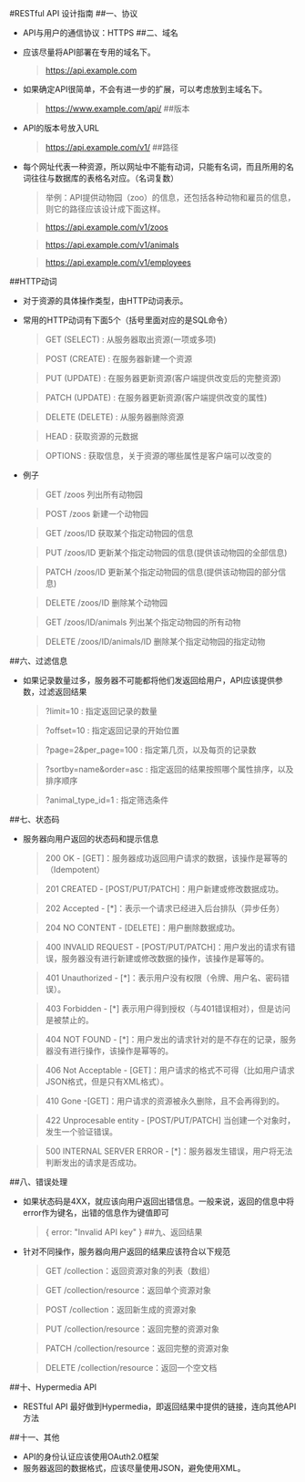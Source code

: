 #RESTful API 设计指南
##一、协议
  - API与用户的通信协议：HTTPS
##二、域名
  - 应该尽量将API部署在专用的域名下。
    > https://api.example.com
  - 如果确定API很简单，不会有进一步的扩展，可以考虑放到主域名下。
    > https://www.example.com/api/
##版本
  - API的版本号放入URL
    > https://api.example.com/v1/
##路径
  - 每个网址代表一种资源，所以网址中不能有动词，只能有名词，而且所用的名词往往与数据库的表格名对应。（名词复数）
    > 举例：API提供动物园（zoo）的信息，还包括各种动物和雇员的信息，则它的路径应该设计成下面这样。
    
    > https://api.example.com/v1/zoos
    
    > https://api.example.com/v1/animals
    
    > https://api.example.com/v1/employees
    
##HTTP动词
  - 对于资源的具体操作类型，由HTTP动词表示。
  - 常用的HTTP动词有下面5个（括号里面对应的是SQL命令）
    > GET       (SELECT) : 从服务器取出资源(一项或多项)
    
    > POST      (CREATE) : 在服务器新建一个资源
    
    > PUT       (UPDATE) : 在服务器更新资源(客户端提供改变后的完整资源)
    
    > PATCH     (UPDATE) : 在服务器更新资源(客户端提供改变的属性)
    
    > DELETE    (DELETE) : 从服务器删除资源
    
    > HEAD  : 获取资源的元数据
    
    > OPTIONS : 获取信息，关于资源的哪些属性是客户端可以改变的
    
  - 例子
    > GET /zoos     列出所有动物园
    
    > POST /zoos    新建一个动物园
    
    > GET /zoos/ID  获取某个指定动物园的信息
    
    > PUT /zoos/ID  更新某个指定动物园的信息(提供该动物园的全部信息)
    
    > PATCH /zoos/ID   更新某个指定动物园的信息(提供该动物园的部分信息)
    
    > DELETE /zoos/ID   删除某个动物园
    
    > GET /zoos/ID/animals  列出某个指定动物园的所有动物
    
    >DELETE /zoos/ID/animals/ID 删除某个指定动物园的指定动物
    
##六、过滤信息
   - 如果记录数量过多，服务器不可能都将他们发返回给用户，API应该提供参数，过滤返回结果
     > ?limit=10 : 指定返回记录的数量
     
     > ?offset=10 : 指定返回记录的开始位置
     
     > ?page=2&per_page=100 : 指定第几页，以及每页的记录数
     
     > ?sortby=name&order=asc : 指定返回的结果按照哪个属性排序，以及排序顺序
     
     > ?animal_type_id=1 : 指定筛选条件
   
##七、状态码
   - 服务器向用户返回的状态码和提示信息
     > 200 OK - [GET]：服务器成功返回用户请求的数据，该操作是幂等的（Idempotent）
     
     > 201 CREATED - [POST/PUT/PATCH]：用户新建或修改数据成功。
     
     > 202 Accepted - [*]：表示一个请求已经进入后台排队（异步任务）
     
     > 204 NO CONTENT - [DELETE]：用户删除数据成功。
     
     > 400 INVALID REQUEST - [POST/PUT/PATCH]：用户发出的请求有错误，服务器没有进行新建或修改数据的操作，该操作是幂等的。
     
     > 401 Unauthorized - [*]：表示用户没有权限（令牌、用户名、密码错误）。
     
     > 403 Forbidden - [*] 表示用户得到授权（与401错误相对），但是访问是被禁止的。
     
     > 404 NOT FOUND - [*]：用户发出的请求针对的是不存在的记录，服务器没有进行操作，该操作是幂等的。
     
     > 406 Not Acceptable - [GET]：用户请求的格式不可得（比如用户请求JSON格式，但是只有XML格式）。
     
     > 410 Gone -[GET]：用户请求的资源被永久删除，且不会再得到的。
     
     > 422 Unprocesable entity - [POST/PUT/PATCH] 当创建一个对象时，发生一个验证错误。
     
     > 500 INTERNAL SERVER ERROR - [*]：服务器发生错误，用户将无法判断发出的请求是否成功。
     
##八、错误处理
   - 如果状态码是4XX，就应该向用户返回出错信息。一般来说，返回的信息中将error作为键名，出错的信息作为键值即可
     > { 
        error: "Invalid API key"
     }
##九、返回结果
   - 针对不同操作，服务器向用户返回的结果应该符合以下规范
     > GET /collection：返回资源对象的列表（数组）
     
     > GET /collection/resource：返回单个资源对象
     
     > POST /collection：返回新生成的资源对象
     
     > PUT /collection/resource：返回完整的资源对象
       
     > PATCH /collection/resource：返回完整的资源对象
     
     > DELETE /collection/resource：返回一个空文档
     
##十、Hypermedia API
   - RESTful API 最好做到Hypermedia，即返回结果中提供的链接，连向其他API方法
 
##十一、其他
   - API的身份认证应该使用OAuth2.0框架
   - 服务器返回的数据格式，应该尽量使用JSON，避免使用XML。
